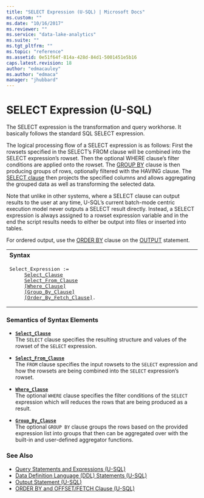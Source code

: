 ```yaml
---
title: "SELECT Expression (U-SQL) | Microsoft Docs"
ms.custom: ""
ms.date: "10/16/2017"
ms.reviewer: ""
ms.service: "data-lake-analytics"
ms.suite: ""
ms.tgt_pltfrm: ""
ms.topic: "reference"
ms.assetid: 0e51f64f-814a-428d-84d1-5001451e5b16
caps.latest.revision: 18
author: "edmacauley"
ms.author: "edmaca"
manager: "jhubbard"
---
```

# SELECT Expression (U-SQL)
The SELECT expression is the transformation and query workhorse. It basically follows the standard SQL SELECT expression.  
  
The logical processing flow of a SELECT expression is as follows: First the rowsets specified in the SELECT’s FROM clause will be combined into the SELECT expression’s rowset. Then the optional WHERE clause’s filter conditions are applied onto the rowset. The [GROUP BY](group-by-and-having-clauses-u-sql.md) clause is then producing groups of rows, optionally filtered with the HAVING clause. The [SELECT clause](select-clause-u-sql.md) then projects the specified columns and allows aggregating the grouped data as well as transforming the selected data. 
  
Note that unlike in other systems, where a SELECT clause can output results to the user at any time, U-SQL’s current batch-mode centric execution model never outputs a SELECT result directly. Instead, a SELECT expression is always assigned to a rowset expression variable and in the end the script results needs to either be output into files or inserted into tables.  

For ordered output, use the [ORDER BY](output-statement-u-sql.md#OBOFC) clause on the [OUTPUT](output-statement-u-sql.md) statement.

<table><th align="left">Syntax</th><tr><td><pre>
Select_Expression :=                                                                                     
     <a href="select-clause-u-sql.md">Select_Clause</a>
     <a href="from-clause-u-sql.md">Select_From_Clause</a> 
     <a href="where-clause-u-sql.md">[Where_Clause]</a> 
     <a href="group-by-and-having-clauses-u-sql.md">[Group_By_Clause]</a> 
     <a href="order-by-and-offset-fetch-clause-u-sql.md">[Order_By_Fetch_Clause]</a>.
</pre></td></tr></table>
  
### Semantics of Syntax Elements    
-   [**`Select_Clause`**](select-clause-u-sql.md)  
    The `SELECT` clause specifies the resulting structure and values of the rowset of the `SELECT` expression.  
  
-   [**`Select_From_Clause`**](from-clause-u-sql.md)  
    The `FROM` clause specifies the input rowsets to the `SELECT` expression and how the rowsets are being combined into the `SELECT` expression’s rowset.  
  
-   [**`Where_Clause`**](where-clause-u-sql.md)   
    The optional `WHERE` clause specifies the filter conditions of the `SELECT` expression which will reduces the rows that are being produced as a result.  
  
-   [**`Group_By_Clause`**](group-by-and-having-clauses-u-sql.md)    
    The optional `GROUP BY` clause groups the rows based on the provided expression list into groups that then can be aggregated over with the built-in and user-defined aggregator functions.  
  
 
### See Also 
* [Query Statements and Expressions (U-SQL)](query-statements-and-expressions-u-sql.md) 
* [Data Definition Language (DDL) Statements (U-SQL)](data-definition-language-ddl-statements-u-sql.md)   
* [Output Statement (U-SQL)](output-statement-u-sql.md) 
* [ORDER BY and OFFSET/FETCH Clause (U-SQL)](order-by-and-offset-fetch-clause-u-sql.md) 
 
